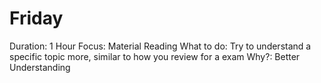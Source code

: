 # Friday

Duration: 1 Hour
Focus: Material Reading
What to do: Try to understand a specific topic more, similar to how you review for a exam
Why?: Better Understanding